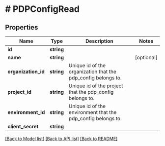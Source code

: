 # # PDPConfigRead

## Properties

Name | Type | Description | Notes
------------ | ------------- | ------------- | -------------
**id** | **string** |  |
**name** | **string** |  | [optional]
**organization_id** | **string** | Unique id of the organization that the pdp_config belongs to. |
**project_id** | **string** | Unique id of the project that the pdp_config belongs to. |
**environment_id** | **string** | Unique id of the environment that the pdp_config belongs to. |
**client_secret** | **string** |  |

[[Back to Model list]](../../README.md#models) [[Back to API list]](../../README.md#endpoints) [[Back to README]](../../README.md)
